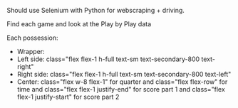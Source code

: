 Should use Selenium with Python for webscraping + driving. 

Find each game and look at the Play by Play data

Each possession: 
- Wrapper: <tr _ngcontent-ygw-c213="" class="ng-star-inserted">
- Left side: class="flex flex-1 h-full text-sm text-secondary-800 text-right"
- Right side: class="flex flex-1 h-full text-sm text-secondary-800 text-left"
- Center: class="flex w-8 flex-1" for quarter and class="flex flex-row" for time and class="flex flex-1 justify-end"
    for score part 1 and class="flex flex-1 justify-start" for score part 2

